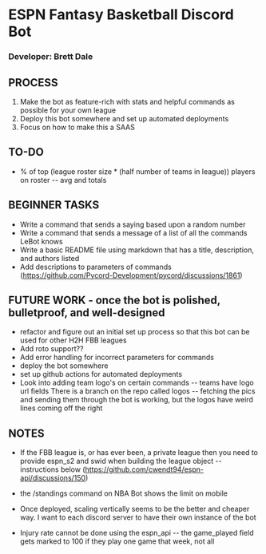 # ESPN Fantasy Basketball Discord Bot
 ### **Developer: Brett Dale**

PROCESS
-------

1. Make the bot as feature-rich with stats and helpful commands as possible for your
    own league
2. Deploy this bot somewhere and set up automated deployments 
3. Focus on how to make this a SAAS


TO-DO 
-----
- % of top (league roster size * (half number of teams in league)) players on roster -- avg and totals

BEGINNER TASKS
--------------
- Write a command that sends a saying based upon a random number
- Write a command that sends a message of a list of all the commands LeBot knows
- Write a basic README file using markdown that has a title, description, and authors listed
- Add descriptions to parameters of commands (https://github.com/Pycord-Development/pycord/discussions/1861)


FUTURE WORK - once the bot is polished, bulletproof, and well-designed
-----------
- refactor and figure out an initial set up process so that this bot can be used
    for other H2H FBB leagues
- Add roto support??
- Add error handling for incorrect parameters for commands
- deploy the bot somewhere
- set up github actions for automated deployments
- Look into adding team logo's on certain commands -- teams have logo url fields
    There is a branch on the repo called logos -- fetching the pics and sending them
    through the bot is working, but the logos have weird lines coming off the right


NOTES
-----
- If the FBB league is, or has ever been, a private league then you need to provide 
    espn_s2 and swid when building the league object -- instructions below
    (https://github.com/cwendt94/espn-api/discussions/150)

- the /standings command on NBA Bot shows the limit on mobile

- Once deployed, scaling vertically seems to be the better and cheaper way. 
    I want to each discord server to have their own instance of the bot 
- Injury rate cannot be done using the espn_api -- the game_played field gets marked to 100 if 
    they play one game that week, not all